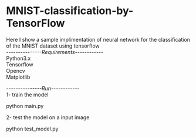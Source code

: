 # MNIST-classification-by-TensorFlow
Here I show a sample implimentation of neural network  for the classification of the MNIST dataset using tensorflow <br/>
*---------------Requirements------------*<br/>
Python3.x<br/>
Tensorflow<br/>
Opencv<br/>
Matplotlib<br/>

*---------------Run------------*<br/>
1- train the model 

python main.py

2- test the model on a input image 

python test_model.py
